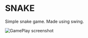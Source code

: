 # SNAKE
Simple snake game. Made using swing.
  
![GamePlay screenshot](https://user-images.githubusercontent.com/72816570/135616993-f6a4173e-6374-46b6-9ebc-852fb5932db7.jpg)
